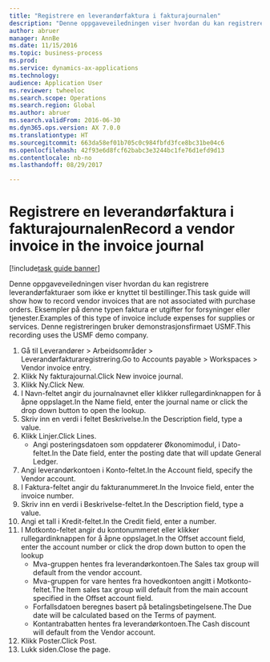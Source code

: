 ```yaml
--- 
title: "Registrere en leverandørfaktura i fakturajournalen"
description: "Denne oppgaveveiledningen viser hvordan du kan registrere leverandørfakturaer som ikke er knyttet til bestillinger."
author: abruer
manager: AnnBe
ms.date: 11/15/2016
ms.topic: business-process
ms.prod: 
ms.service: dynamics-ax-applications
ms.technology: 
audience: Application User
ms.reviewer: twheeloc
ms.search.scope: Operations
ms.search.region: Global
ms.author: abruer
ms.search.validFrom: 2016-06-30
ms.dyn365.ops.version: AX 7.0.0
ms.translationtype: HT
ms.sourcegitcommit: 663da58ef01b705c0c984fbfd3fce8bc31be04c6
ms.openlocfilehash: 42f93e6d8fcf62babc3e3244bc1fe76d1efd9d13
ms.contentlocale: nb-no
ms.lasthandoff: 08/29/2017

---
```

# <a name="record-a-vendor-invoice-in-the-invoice-journal"></a><span data-ttu-id="62037-103">Registrere en leverandørfaktura i fakturajournalen</span><span class="sxs-lookup"><span data-stu-id="62037-103">Record a vendor invoice in the invoice journal</span></span>

[!include[task guide banner](../../includes/task-guide-banner.md)]

<span data-ttu-id="62037-104">Denne oppgaveveiledningen viser hvordan du kan registrere leverandørfakturaer som ikke er knyttet til bestillinger.</span><span class="sxs-lookup"><span data-stu-id="62037-104">This task guide will show how to record vendor invoices that are not associated with purchase orders.</span></span> <span data-ttu-id="62037-105">Eksempler på denne typen faktura er utgifter for forsyninger eller tjenester.</span><span class="sxs-lookup"><span data-stu-id="62037-105">Examples of this type of invoice include expenses for supplies or services.</span></span>  <span data-ttu-id="62037-106">Denne registreringen bruker demonstrasjonsfirmaet USMF.</span><span class="sxs-lookup"><span data-stu-id="62037-106">This recording uses the USMF demo company.</span></span>

1. <span data-ttu-id="62037-107">Gå til Leverandører > Arbeidsområder > Leverandørfakturaregistrering.</span><span class="sxs-lookup"><span data-stu-id="62037-107">Go to Accounts payable > Workspaces > Vendor invoice entry.</span></span>
2. <span data-ttu-id="62037-108">Klikk Ny fakturajournal.</span><span class="sxs-lookup"><span data-stu-id="62037-108">Click New invoice journal.</span></span>
3. <span data-ttu-id="62037-109">Klikk Ny.</span><span class="sxs-lookup"><span data-stu-id="62037-109">Click New.</span></span>
4. <span data-ttu-id="62037-110">I Navn-feltet angir du journalnavnet eller klikker rullegardinknappen for å åpne oppslaget.</span><span class="sxs-lookup"><span data-stu-id="62037-110">In the Name field, enter the journal name or click the drop down button to open the lookup.</span></span>
5. <span data-ttu-id="62037-111">Skriv inn en verdi i feltet Beskrivelse.</span><span class="sxs-lookup"><span data-stu-id="62037-111">In the Description field, type a value.</span></span>
6. <span data-ttu-id="62037-112">Klikk Linjer.</span><span class="sxs-lookup"><span data-stu-id="62037-112">Click Lines.</span></span>
    * <span data-ttu-id="62037-113">Angi posteringsdatoen som oppdaterer Økonomimodul, i Dato-feltet.</span><span class="sxs-lookup"><span data-stu-id="62037-113">In the Date field, enter the posting date that will update General Ledger.</span></span>  
7. <span data-ttu-id="62037-114">Angi leverandørkontoen i Konto-feltet.</span><span class="sxs-lookup"><span data-stu-id="62037-114">In the Account field, specify the Vendor account.</span></span>
8. <span data-ttu-id="62037-115">I Faktura-feltet angir du fakturanummeret.</span><span class="sxs-lookup"><span data-stu-id="62037-115">In the Invoice field, enter the invoice number.</span></span>
9. <span data-ttu-id="62037-116">Skriv inn en verdi i Beskrivelse-feltet.</span><span class="sxs-lookup"><span data-stu-id="62037-116">In the Description field, type a value.</span></span>
10. <span data-ttu-id="62037-117">Angi et tall i Kredit-feltet.</span><span class="sxs-lookup"><span data-stu-id="62037-117">In the Credit field, enter a number.</span></span>
11. <span data-ttu-id="62037-118">I Motkonto-feltet angir du kontonummeret eller klikker rullegardinknappen for å åpne oppslaget.</span><span class="sxs-lookup"><span data-stu-id="62037-118">In the Offset account field, enter the account number or click the drop down button to open the lookup</span></span>
    * <span data-ttu-id="62037-119">Mva-gruppen hentes fra leverandørkontoen.</span><span class="sxs-lookup"><span data-stu-id="62037-119">The Sales tax group will default from the vendor account.</span></span>  
    * <span data-ttu-id="62037-120">Mva-gruppen for vare hentes fra hovedkontoen angitt i Motkonto-feltet.</span><span class="sxs-lookup"><span data-stu-id="62037-120">The Item sales tax group will default from the main account specified in the Offset account field.</span></span>  
    * <span data-ttu-id="62037-121">Forfallsdatoen beregnes basert på betalingsbetingelsene.</span><span class="sxs-lookup"><span data-stu-id="62037-121">The Due date will be calculated based on the Terms of payment.</span></span>  
    * <span data-ttu-id="62037-122">Kontantrabatten hentes fra leverandørkontoen.</span><span class="sxs-lookup"><span data-stu-id="62037-122">The Cash discount will default from the Vendor account.</span></span>  
12. <span data-ttu-id="62037-123">Klikk Poster.</span><span class="sxs-lookup"><span data-stu-id="62037-123">Click Post.</span></span>
13. <span data-ttu-id="62037-124">Lukk siden.</span><span class="sxs-lookup"><span data-stu-id="62037-124">Close the page.</span></span>


